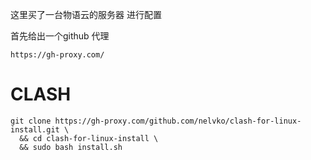 这里买了一台物语云的服务器 进行配置

首先给出一个github 代理

```
https://gh-proxy.com/
```

# CLASH

```
git clone https://gh-proxy.com/github.com/nelvko/clash-for-linux-install.git \
  && cd clash-for-linux-install \
  && sudo bash install.sh
```

